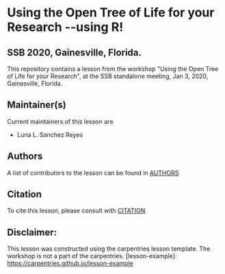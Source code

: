 # Using the Open Tree of Life for your Research --using R!
## SSB 2020, Gainesville, Florida.


This repository contains a lesson from the workshop "Using the Open Tree of Life for your Research",
at the SSB standalone meeting, Jan 3, 2020, Gainesville, Florida.


## Maintainer(s)

Current maintainers of this lesson are

* Luna L. Sanchez Reyes



## Authors

A list of contributors to the lesson can be found in [AUTHORS](AUTHORS)

## Citation

To cite this lesson, please consult with [CITATION](CITATION)

## Disclaimer:

This lesson was constructed using the carpentries lesson template. The workshop is not a part of the carpentries.
[lesson-example]: https://carpentries.github.io/lesson-example
